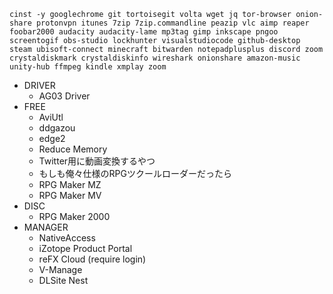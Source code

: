 ```
cinst -y googlechrome git tortoisegit volta wget jq tor-browser onion-share protonvpn itunes 7zip 7zip.commandline peazip vlc aimp reaper foobar2000 audacity audacity-lame mp3tag gimp inkscape pngoo screentogif obs-studio lockhunter visualstudiocode github-desktop steam ubisoft-connect minecraft bitwarden notepadplusplus discord zoom crystaldiskmark crystaldiskinfo wireshark onionshare amazon-music unity-hub ffmpeg kindle xmplay zoom
```
- DRIVER
  - AG03 Driver
- FREE
  - AviUtl
  - ddgazou
  - edge2
  - Reduce Memory
  - Twitter用に動画変換するやつ
  - もしも俺々仕様のRPGツクールローダーだったら
  - RPG Maker MZ
  - RPG Maker MV
- DISC
  - RPG Maker 2000
- MANAGER
  - NativeAccess
  - iZotope Product Portal
  - reFX Cloud (require login)
  - V-Manage
  - DLSite Nest
